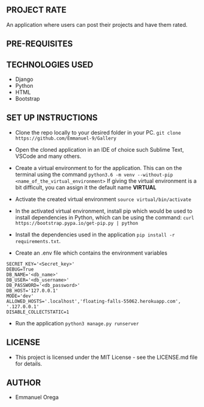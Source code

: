 ## PROJECT RATE
An application where users can post their projects and have them rated.

## PRE-REQUISITES


## TECHNOLOGIES USED
* Django
* Python
* HTML
* Bootstrap

## SET UP INSTRUCTIONS

* Clone the repo locally to your desired folder in your PC.
   ` git clone https://github.com/Emmanuel-9/Gallery `

* Open the cloned application in an IDE of choice such Sublime Text, VSCode and many others.

* Create a virtual environment to for the application. This can on the terminal using the command
  ` python3.6 -m venv --without-pip <name_of_the_virtual_environment> `
  If giving the virtual environment is a bit difficult, you can assign it the default name **VIRTUAL**
  
* Activate the created virtual environment 
  ` source virtual/bin/activate `

* In the activated virtual environment, install pip which would be used to install dependencies in Python, which can be using the   command: ` curl https://bootstrap.pypa.io/get-pip.py | python `

* Install the dependencies used in the application ` pip install -r requirements.txt `.

* Create an .env file which contains the environment variables
```
SECRET_KEY='<Secret_key>'
DEBUG=True 
DB_NAME='<db_name>'
DB_USER='<db_username>'
DB_PASSWORD='<db_password>'
DB_HOST='127.0.0.1'
MODE='dev' 
ALLOWED_HOSTS='.localhost','floating-falls-55062.herokuapp.com', '.127.0.0.1'
DISABLE_COLLECTSTATIC=1
```
* Run the application 
` python3 manage.py runserver `


## LICENSE
- This project is licensed under the MIT License - see the LICENSE.md file for details.


## AUTHOR
* Emmanuel Orega



